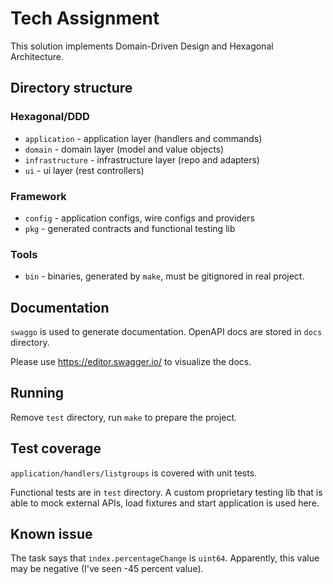 # Tech Assignment

This solution implements Domain-Driven Design and Hexagonal Architecture.

## Directory structure

### Hexagonal/DDD
* `application` - application layer (handlers and commands)
* `domain` - domain layer (model and value objects)
* `infrastructure` - infrastructure layer (repo and adapters)
* `ui` - ui layer (rest controllers)

### Framework
* `config` - application configs, wire configs and providers
* `pkg` - generated contracts and functional testing lib

### Tools
* `bin` - binaries, generated by `make`, must be gitignored in real project.

## Documentation
`swaggo` is used to generate documentation. OpenAPI docs are stored in `docs` directory.

Please use https://editor.swagger.io/ to visualize the docs.

## Running

Remove `test` directory, run `make` to prepare the project.

## Test coverage
`application/handlers/listgroups` is covered with unit tests.

Functional tests are in `test` directory. A custom proprietary testing lib that is able to
mock external APIs, load fixtures and start application is used here.

## Known issue
The task says that `index.percentageChange` is `uint64`. Apparently, this value may be negative (I've seen -45 percent value).
